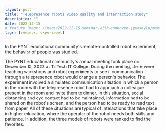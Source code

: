 ```yaml
---
layout: post
title: "Telepresence robots video quality and interraction study"
description: ""
date: 2022-12-15
# feature_image: /images2022-12-15-seminar-with-endhoven-jyvaskyla/meeting.jpg
tags: [seminar, experiment]
---
```


In the PYNT educational community's remote-controlled robot experiment, the behavior of people was studied.

The PYNT educational community's annual meeting took place on December 15, 2022 at TalTech IT College. During the meeting, there were teaching workshops and robot experiments to see if communication through a telepresence robot would change a person's behavior. The experiment involved a simulated communication situation in which a person in the room with the telepresence robot had to approach a colleague present in the room and invite them to dinner. In this situation, social distancing and eye contact had to be maintained, information had to be shared on the robot's screen, and the person had to be ready to read text from paper. All of these situations are typical of interactions that take place in higher education, where the operator of the robot needs both skills and patience. In addition, the three models of robots were ranked to find the favorites.

<!--more-->

<!-- {% include image_caption.html imageurl="/images/2022-10-26-linz/telecooperation.jpg" title="" caption="Johannes Kepler University campus" %}
